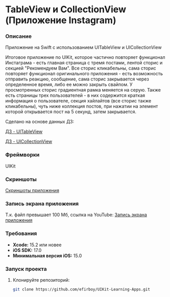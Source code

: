 # TableView и CollectionView (Приложение Instagram)

### Описание
Приложение на Swift с использованием UITableView и UICollectionView

Итоговое приложение по UIKit, которое частично повторяет функционал Инстаграма - есть главная страница с тремя постами, лентой сторис и секцией "Рекомендуем Вам". Все сторис кликабельны, сама сторис повторяет функционал оригинального приложения - есть возможность отправить реакцию, сообщение, сама сторис закрывается через определенное время, либо ее можно закрыть свайпом. У просмотренных сторис градиентная рамка меняется на серую. Также есть страницы трех пользователей - в них содержится краткая информация о пользователе, секция хайлайтов (все сторис также кликабельны), чуть ниже коллекция постов, при нажатии на элемент которой открывается пост на 5 секунд, затем закрывается.

Сделано на основе данных ДЗ:

[ДЗ - UITableView](https://vk.com/topic-139873795_39277327)

[ДЗ - UICollectionView](https://vk.com/topic-139873795_38933639)

### Фреймворки
UIKit

### Скриншоты
[Скриншоты приложения](https://github.com/efirboy/My-Project/tree/main/UIKit-Learning-Apps/Lesson%2013%20-%20TableView%20и%20CollectionView%20(Приложение%20Instagram)/UITableView%20and%20UICollectionView%20(Instagram)/Screenshots)


### Запись экрана приложения

Т.к. файл превышает 100 Мб, ссылка на YouTube: 
[Запись экрана приложения](https://youtube.com/shorts/98nY4_Jk1BA?feature=share)


### Требования
- **Xcode:** 15.2 или новее
- **iOS SDK:** 17.0
- **Минимальная версия iOS:** 15.0

### Запуск проекта
1. Клонируйте репозиторий:
   ```bash
   git clone https://github.com/efirboy/UIKit-Learning-Apps.git
